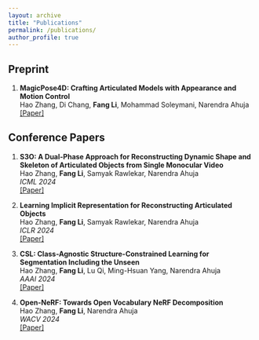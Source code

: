```yaml
---
layout: archive
title: "Publications"
permalink: /publications/
author_profile: true
---
```


## Preprint
1.  <b>MagicPose4D: Crafting Articulated Models with Appearance and Motion Control</b>  
    Hao Zhang, Di Chang, <b>Fang Li</b>, Mohammad Soleymani, Narendra Ahuja   
    [[Paper]](https://arxiv.org/abs/2405.14017v1)

    
## Conference Papers
1.  <b>S3O: A Dual-Phase Approach for Reconstructing Dynamic Shape and Skeleton of Articulated Objects from Single Monocular Video</b>  
    Hao Zhang, <b>Fang Li</b>, Samyak Rawlekar, Narendra Ahuja   
    <i>ICML 2024</i>  
    [[Paper]](https://arxiv.org/abs/2405.12607)

1.  <b>Learning Implicit Representation for Reconstructing Articulated Objects</b>  
    Hao Zhang, <b>Fang Li</b>, Samyak Rawlekar, Narendra Ahuja  
    <i>ICLR 2024</i>  
    [[Paper]](https://arxiv.org/abs/2401.08809) 
    
1.  <b>CSL: Class-Agnostic Structure-Constrained Learning for Segmentation Including the Unseen</b>  
    Hao Zhang, <b>Fang Li</b>, Lu Qi, Ming-Hsuan Yang, Narendra Ahuja  
    <i>AAAI 2024</i>  
    [[Paper]](https://arxiv.org/abs/2312.05538)

1.  <b>Open-NeRF: Towards Open Vocabulary NeRF Decomposition</b>  
    Hao Zhang, <b>Fang Li</b>, Narendra Ahuja    
    <i>WACV 2024</i>  
    [[Paper]](https://arxiv.org/abs/2310.16383)  







